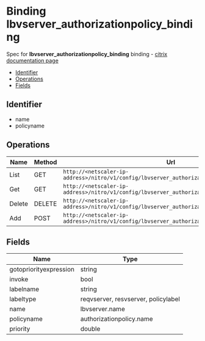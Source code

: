 # Binding lbvserver_authorizationpolicy_binding

Spec for **lbvserver_authorizationpolicy_binding** binding - [citrix documentation page](https://developer-docs.citrix.com/projects/netscaler-nitro-api/en/11.0/configuration/load-balancing/lbvserver_authorizationpolicy_binding/lbvserver_authorizationpolicy_binding/)

- [Identifier](#identifier)
- [Operations](#operations)
- [Fields](#fields)

## Identifier

- name
- policyname

## Operations

| Name | Method | Url |
|----|----|----|
| List | GET | `http://<netscaler-ip-address>/nitro/v1/config/lbvserver_authorizationpolicy_binding` |
| Get | GET | `http://<netscaler-ip-address>/nitro/v1/config/lbvserver_authorizationpolicy_binding/<name>` |
| Delete | DELETE | `http://<netscaler-ip-address>/nitro/v1/config/lbvserver_authorizationpolicy_binding/<name>` |
| Add | POST | `http://<netscaler-ip-address>/nitro/v1/config/lbvserver_authorizationpolicy_binding` |

## Fields

| Name | Type |
|----|----|
| gotopriorityexpression | string |
| invoke | bool |
| labelname | string |
| labeltype | reqvserver, resvserver, policylabel |
| name | lbvserver.name |
| policyname | authorizationpolicy.name |
| priority | double |

